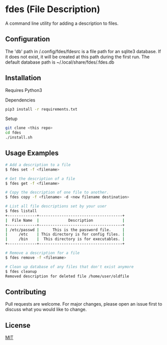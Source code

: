 # fdes (File Description)

A command line utility for adding a description to files.

## Configuration

The 'db' path in /.config/fdes/fdesrc is a file path for an sqlite3 database. If it does not exist, it will be created at this path during the first run.
The default database path is ~/.local/share/fdes/.fdes.db

## Installation

Requires Python3

Dependencies
```bash
pip3 install -r requirements.txt

```
Setup
```bash
git clone <this repo>
cd fdes
./install.sh
```

## Usage Examples

```bash
# Add a description to a file
$ fdes set -f <filename>

# Get the description of a file
$ fdes get -f <filename>

# Copy the description of one file to another.
$ fdes copy -f <filename> -d <new filename destination>

# List all file descriptions set by your user
$ fdes listall
+-------------+-------------------------------------+
|  File Name  |             Description             |
+-------------+-------------------------------------+
| /etc/passwd |      This is the password file.     |
|     /etc    | This directory is for config files. |
|     /bin    |  This directory is for executables. |
+-------------+-------------------------------------+

# Remove a description for a file
$ fdes remove -f <filename>

# Clean up database of any files that don't exist anymore
$ fdes cleanup
Removed description for deleted file /home/user/oldfile
```

## Contributing
Pull requests are welcome. For major changes, please open an issue first to discuss what you would like to change.

## License
[MIT](https://choosealicense.com/licenses/mit/)

